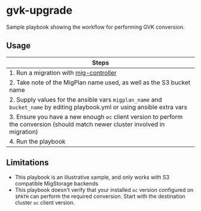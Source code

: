 # gvk-upgrade

Sample playbook showing the workflow for performing GVK conversion.

## Usage

|Steps|
|---|
|1. Run a migration with [mig-controller](https://github.com/konveyor/mig-controller)|
|2. Take note of the MigPlan name used, as well as the S3 bucket name| 
|2. Supply values for the ansible vars `migplan_name` and `bucket_name` by editing playbook.yml or using ansible extra vars|
|3. Ensure you have a new enough `oc` client version to perform the conversion (should match newer cluster involved in migration)|
|4. Run the playbook|





## Limitations
- This playbook is an illustrative sample, and only works with S3 compatible MigStorage backends
- This playbook doesn't verify that your installed `oc` version configured on `$PATH` can perform the required conversion. Start with the destination cluster `oc` client version.
